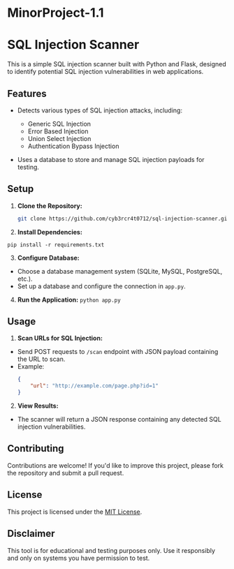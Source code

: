 # MinorProject-1.1
# SQL Injection Scanner

This is a simple SQL injection scanner built with Python and Flask, designed to identify potential SQL injection vulnerabilities in web applications.

## Features

- Detects various types of SQL injection attacks, including:
  - Generic SQL Injection
  - Error Based Injection
  - Union Select Injection
  - Authentication Bypass Injection

- Uses a database to store and manage SQL injection payloads for testing.

## Setup

1. **Clone the Repository:**

   ```bash
   git clone https://github.com/cyb3rcr4t0712/sql-injection-scanner.git```

2. **Install Dependencies:**

```pip install -r requirements.txt```

3. **Configure Database:**
- Choose a database management system (SQLite, MySQL, PostgreSQL, etc.).
- Set up a database and configure the connection in `app.py`.

4. **Run the Application:**
   ``python app.py``

## Usage

1. **Scan URLs for SQL Injection:**
- Send POST requests to `/scan` endpoint with JSON payload containing the URL to scan.
- Example:
  ```json
  {
      "url": "http://example.com/page.php?id=1"
  }
  ```

2. **View Results:**
- The scanner will return a JSON response containing any detected SQL injection vulnerabilities.

## Contributing

Contributions are welcome! If you'd like to improve this project, please fork the repository and submit a pull request.

## License

This project is licensed under the [MIT License](LICENSE).

## Disclaimer

This tool is for educational and testing purposes only. Use it responsibly and only on systems you have permission to test.

